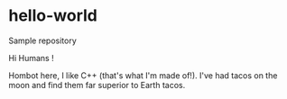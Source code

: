 # hello-world
Sample repository

Hi Humans !

Hombot here, I like C++ (that's what I'm made of!).
I've had tacos on the moon and find them far superior to Earth tacos.
